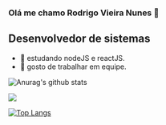 

### Olá me chamo Rodrigo Vieira Nunes 👋
## Desenvolvedor de sistemas

- 🔭 estudando nodeJS e reactJS.
- 🤝 gosto de trabalhar em equipe. 

![Anurag's github stats](https://github-readme-stats.vercel.app/api?username=rodrigo12663&show_icons=true&theme=radical)

 [<img src="https://img.shields.io/badge/linkedin-%230077B5.svg?&style=for-the-badge&logo=linkedin&logoColor=white" />](https://www.linkedin.com/in/rodrigo-vieira-174b931b2/)
 
 [![Top Langs](https://github-readme-stats.vercel.app/api/top-langs/?rodrigo12663)](https://github.com/rodrigo12663/github-readme-stats)






